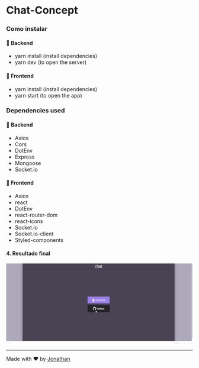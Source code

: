   <h1>Chat-Concept</h1>

### Como instalar

#### :rocket: Backend

- yarn install (install dependencies)
- yarn dev (to open the server)

#### :rocket: Frontend
- yarn install (install dependencies)
- yarn start (to open the app)

### Dependencies used

#### :rocket: Backend

- Axios
- Cors
- DotEnv
- Express
- Mongoose
- Socket.io

#### :rocket: Frontend

- Axios
- react
- DotEnv
- react-router-dom
- react-icons
- Socket.io
- Socket.io-client
- Styled-components
    
#### 4. Resultado final

![Alt Text](frontend/src/assets/c.gif)

---

Made with ♥ by [Jonathan](https://www.linkedin.com/in/jonathan-barros-franco)
